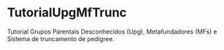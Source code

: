 # TutorialUpgMfTrunc

Tutorial Grupos Parentais Desconhecidos (Upg), Metafundadores (MFs) e Sistema de truncamento de pedigree.
